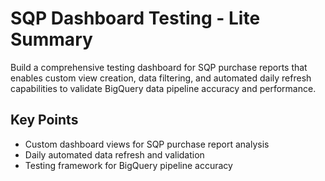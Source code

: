 # SQP Dashboard Testing - Lite Summary

Build a comprehensive testing dashboard for SQP purchase reports that enables custom view creation, data filtering, and automated daily refresh capabilities to validate BigQuery data pipeline accuracy and performance.

## Key Points
- Custom dashboard views for SQP purchase report analysis
- Daily automated data refresh and validation
- Testing framework for BigQuery pipeline accuracy